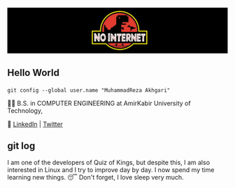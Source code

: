 ![background](https://raw.githubusercontent.com/mrakhgari/mrakhgari/master/NoInterner.jfif)
## Hello World

`git config --global user.name "MuhammadReza Akhgari"`

  🧑‍🎓 B.S. in COMPUTER ENGINEERING at AmirKabir University of Technology,
  
  

  💬 [LinkedIn](https://www.linkedin.com/in/muhammadreza-akhgari) | [Twitter](https://twitter.com/muhmdreza2)


## git log

I am one of the developers of Quiz of Kings, but despite this, I am also interested in Linux and I try to improve day by day.
I now spend my time learning new things.
😴 Don't forget, I love sleep very much.

